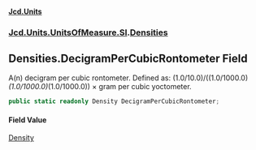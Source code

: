 #### [Jcd.Units](index.md 'index')
### [Jcd.Units.UnitsOfMeasure.SI](Jcd.Units.UnitsOfMeasure.SI.md 'Jcd.Units.UnitsOfMeasure.SI').[Densities](Densities.md 'Jcd.Units.UnitsOfMeasure.SI.Densities')

## Densities.DecigramPerCubicRontometer Field

A(n) decigram per cubic rontometer. Defined as: (1.0/10.0)/((1.0/1000.0)*(1.0/1000.0)*(1.0/1000.0)) × gram per cubic yoctometer.

```csharp
public static readonly Density DecigramPerCubicRontometer;
```

#### Field Value
[Density](Density.md 'Jcd.Units.UnitTypes.Density')